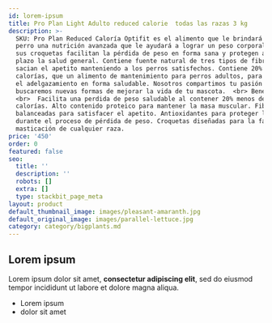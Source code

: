 ```yaml
---
id: lorem-ipsum
title: Pro Plan Light Adulto reduced calorie  todas las razas 3 kg
description: >-
  SKU: Pro Plan Reduced Caloría Optifit es el alimento que le brindará a tu
  perro una nutrición avanzada que le ayudará a lograr un peso corporal ideal,
  sus croquetas facilitan la pérdida de peso en forma sana y protegen a largo
  plazo la salud general. Contiene fuente natural de tres tipos de fibras que
  sacian el apetito manteniendo a los perros satisfechos. Contiene 20% menos
  calorías, que un alimento de mantenimiento para perros adultos, para facilitar
  el adelgazamiento en forma saludable. Nosotros compartimos tu pasión y siempre
  buscaremos nuevas formas de mejorar la vida de tu mascota.  <br> Beneficios
  <br>  Facilita una perdida de peso saludable al contener 20% menos de
  calorías. Alto contenido proteico para mantener la masa muscular. Fibras
  balanceadas para satisfacer el apetito. Antioxidantes para proteger la salud
  durante el proceso de pérdida de peso. Croquetas diseñadas para la fácil
  masticación de cualquier raza.
price: '450'
order: 0
featured: false
seo:
  title: ''
  description: ''
  robots: []
  extra: []
  type: stackbit_page_meta
layout: product
default_thumbnail_image: images/pleasant-amaranth.jpg
default_original_image: images/parallel-lettuce.jpg
category: category/bigplants.md
---
```

## Lorem ipsum

Lorem ipsum dolor sit amet, **consectetur adipiscing elit**, sed do eiusmod tempor incididunt ut labore et dolore magna aliqua.

- Lorem ipsum
- dolor sit amet
